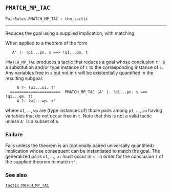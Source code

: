 ## `PMATCH_MP_TAC`

``` hol4
PairRules.PMATCH_MP_TAC : thm_tactic
```

------------------------------------------------------------------------

Reduces the goal using a supplied implication, with matching.

When applied to a theorem of the form

``` hol4
   A' |- !p1...pn. s ==> !q1...qm. t
```

`PMATCH_MP_TAC` produces a tactic that reduces a goal whose conclusion
`t'` is a substitution and/or type instance of `t` to the corresponding
instance of `s`. Any variables free in `s` but not in `t` will be
existentially quantified in the resulting subgoal:

``` hol4
     A ?- !u1...ui. t'
  ======================  PMATCH_MP_TAC (A' |- !p1...pn. s ==> !q1...qm. t)
     A ?- ?w1...wp. s'
```

where `w1`, ..., `wp` are (type instances of) those pairs among `p1`,
..., `pn` having variables that do not occur free in `t`. Note that this
is not a valid tactic unless `A'` is a subset of `A`.

### Failure

Fails unless the theorem is an (optionally paired universally
quantified) implication whose consequent can be instantiated to match
the goal. The generalized pairs `u1`, ..., `ui` must occur in `s'` in
order for the conclusion `t` of the supplied theorem to match `t'`.

### See also

[`Tactic.MATCH_MP_TAC`](#Tactic.MATCH_MP_TAC)

